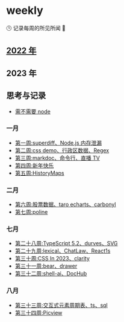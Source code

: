 <!--
 * @Author: try try418@163.com
 * @Date: 2022-09-18 12:02:35
 * @Description:
-->

# weekly

🕒 记录每周的所见所闻 🥊

## [2022 年](./2022.md)

## 2023 年

## 思考与记录

- [需不需要 node](./合集/node.md)

### 一月

- [第一周:superdiff、Node.js 内存泄漏](./2023/1.md)
- [第二周:css demo、行政区数据、Regex](./2023/2.md)
- [第三周:markdoc、命令行、直播 TV](./2023/3.md)
- [第四周:新年快乐](./2023/4.md)
- [第五周:HistoryMaps](./2023/5.md)

### 二月

- [第六周:股票数据、taro echarts、carbonyl](./2023/6.md)
- [第七周:poline](./2023/7.md)

### 七月

- [第二十八周:TypeScript 5.2、durves、SVG](./2023/28.md)
- [第二十九周:lexical、ChatLaw、React1s](./2023/29.md)
- [第三十周:CSS In 2023、clarity](./2023/30.md)
- [第三十一周:bear、drawer](./2023/31.md)
- [第三十二周:shell-ai、DocHub](./2023/32.md)

### 八月

- [第三十三周:交互式元素周期表、ts、sql](./2023/33.md)
- [第三十四周:Picview](./2023/34.md)

